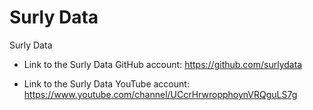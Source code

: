 # Surly Data
 Surly Data

* Link to the Surly Data GitHub account:
https://github.com/surlydata

* Link to the Surly Data YouTube account:
https://www.youtube.com/channel/UCcrHrwropphoynVRQguLS7g

